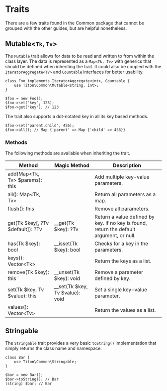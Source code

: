 # Traits #

There are a few traits found in the Common package that cannot be grouped with the other guides, but are helpful nonetheless.

## Mutable<`Tk`, `Tv`> ##

The `Mutable` trait allows for data to be read and written to from within the class layer. The data is represented as a `Map<Tk, Tv>` with generics that should be defined when inheriting the trait. It could also be coupled with the `IteratorAggregate<Tv>` and `Countable` interfaces for better usability.

```hack
class Foo implements IteratorAggregate<int>, Countable {
    use Titon\Common\Mutable<string, int>;
}

$foo = new Foo();
$foo->set('key', 123);
$foo->get('key'); // 123
```

The trait also supports a dot-notated key in all its key based methods.

```hack
$foo->set('parent.child', 456);
$foo->all(); // Map {'parent' => Map {'child' => 456}}
```

### Methods ###

The following methods are available when inheriting the trait.

<table class="table is-striped">
    <thead>
        <tr>
            <th>Method</th>
            <th>Magic Method</th>
            <th>Description</th>
        </tr>
    </thead>
    <tbody>
        <tr>
            <td>add(Map&lt;Tk, Tv&gt; $params): this</td>
            <td></td>
            <td>Add multiple key-value parameters.</td>
        </tr>
        <tr>
            <td>all(): Map&lt;Tk, Tv&gt;</td>
            <td></td>
            <td>Return all parameters as a map.</td>
        </tr>
        <tr>
            <td>flush(): this</td>
            <td></td>
            <td>Remove all parameters.</td>
        </tr>
        <tr>
            <td>get(Tk $key[, ?Tv $default]): ?Tv</td>
            <td>__get(Tk $key): ?Tv</td>
            <td>Return a value defined by key. If no key is found, return the default argument, or null.</td>
        </tr>
        <tr>
            <td>has(Tk $key): bool</td>
            <td>__isset(Tk $key): bool</td>
            <td>Checks for a key in the parameters.</td>
        </tr>
        <tr>
            <td>keys(): Vector&lt;Tk&gt;</td>
            <td></td>
            <td>Return the keys as a list.</td>
        </tr>
        <tr>
            <td>remove(Tk $key): this</td>
            <td>__unset(Tk $key): void</td>
            <td>Remove a parameter defined by key.</td>
        </tr>
        <tr>
            <td>set(Tk $key, Tv $value): this</td>
            <td>__set(Tk $key, Tv $value): void</td>
            <td>Set a single key-value parameter.</td>
        </tr>
        <tr>
            <td>values(): Vector&lt;Tv&gt;</td>
            <td></td>
            <td>Return the values as a list.</td>
        </tr>
    </tbody>
</table>

## Stringable ##

The `Stringable` trait provides a very basic `toString()` implementation that simply returns the class name and namespace. 

```hack
class Bar {
    use Titon\Common\Stringable;
}

$bar = new Bar();
$bar->toString(); // Bar
(string) $bar; // Bar
```
